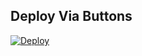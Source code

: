 
## Deploy Via Buttons

[![Deploy](https://www.herokucdn.com/deploy/button.svg)](https://www.heroku.com/deploy?template=https://github.com/nikhil1w/UG-Uploader-)


